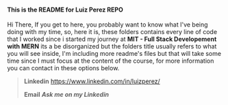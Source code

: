 #### This is the README for Luiz Perez REPO

Hi There, If you get to here,  you probably  want to know what I've being doing with my time, so, here it is, these folders contains every line of code that I worked since i started my journey at **MIT - Full Stack Developement with MERN** its a be disorganized but the folders title usually refers to what you will see inside, I'm including more readme's files but that will take some time since I must focus at the content of the course, for more information you can contact in these options below.

>
> **Linkedin** <https://www.linkedin.com/in/luizperez/>
>
> **Email** ***Ask me on my Linkedin***
>